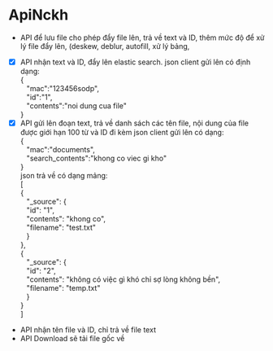 # ApiNckh  
- API để lưu file cho phép đẩy file lên, trả về text và ID, thêm mức độ để xử lý file đẩy lên, (deskew, deblur, autofill, xử lý bảng,
- [x] API nhận text và ID, đẩy lên elastic search.
json client gửi lên có định dạng:  
  {  
  &nbsp;&nbsp;&nbsp;"mac":"123456sodp",  
  &nbsp;&nbsp;&nbsp;"id":"1",  
  &nbsp;&nbsp;&nbsp;"contents":"noi dung cua file"  
  }  
- [x] API gửi lên đoạn text, trả về danh sách các tên file, nội dung của file được giới hạn 100 từ và ID đi kèm
json client gửi lên có dạng:  
{  
	&nbsp;&nbsp;&nbsp;"mac":"documents",  
	&nbsp;&nbsp;&nbsp;"search_contents":"khong co viec gi kho"  
}  
json trả về có dạng mảng:  
[  
    {  
        &nbsp;&nbsp;&nbsp;"_source": {  
            &nbsp;&nbsp;&nbsp;"id": "1",  
            &nbsp;&nbsp;&nbsp;"contents": "khong co",  
            &nbsp;&nbsp;&nbsp;"filename": "test.txt"  
        &nbsp;&nbsp;&nbsp;}  
    },  
    {  
        &nbsp;&nbsp;&nbsp;"_source": {  
            &nbsp;&nbsp;&nbsp;"id": "2",  
            &nbsp;&nbsp;&nbsp;"contents": "không có việc gì khó chỉ sợ lòng không bền",  
            &nbsp;&nbsp;&nbsp;"filename": "temp.txt"  
        &nbsp;&nbsp;&nbsp;}  
    }  
]  
- API nhận tên file và ID, chỉ trả về file text
- API Download sẽ tải file gốc về
